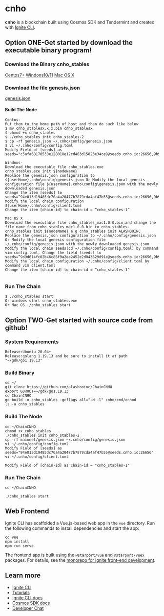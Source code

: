 # cnho
**cnho** is a blockchain built using Cosmos SDK and Tendermint and created with [Ignite CLI](https://ignite.com/cli).

## Option ONE-Get started by download the executable binary program!
### Download the Binary cnho_stables
[Centos7+](https://cnho.io/resource/ChainCNHO/cnho_stables1.0.0.bin)
[Windons10/11](https://cnho.io/resource/ChainCNHO/cnho_stables1.0.0.exe)
[Mac OS X](https://cnho.io/resource/ChainCNHO/cnho_stables_mac1.0.0.bin)

### Download the file genesis.json 
[genesis.json](https://github.com/alashooinc/ChainCNHO/blob/master/mainnet/genesis.json)

#### Build The Node
```
Centos-
Put them to the home path of host and than do such like below
$ mv cnho_stablesx.x.x.bin cnho_stablesx
$ chmod +x cnho_stables
$ ./cnho_stables init cnho_stables-2
$ cp -rf genesis.json ~/.cnho/config/genesis.json
$ vi ~/.cnho/config/config.toml
Modify Field of [seeds] as seeds="c5afa68170530e128018e12cd463d15823e34ce9@seeds.cnho.io:26656,9b9dee928a174bcd0272be9127f5f455d418d6b2@cnhostables_mainnet_peer.chain.whenmoonwhenlambo.money:30000"

Windows-
Download the executable file cnho_stables.exe
cnho_stables.exe init ${nodeName}
Replace the genesis.json configuration to ${userHome}.cnho\config\genesis.json Or Modify the local genesis configuration file ${userHome}.cnho\config\genesis.json with the newly downloaded genesis.json
Change the item [seeds] to seeds=”94e013d19485dc70a4a20477b7879cda4af47b55@seeds.cnho.io:26656,9b9dee928a174bcd0272be9127f5f455d418d6b2@cnhostables_mainnet_peer.chain.whenmoonwhenlambo.money:30000”
Modify the local chain configuration ${userHome}.cnho\config\client.toml
Change the item [chain-id] to chain-id = “cnho_stables-1”

Mac OS X
Download the executable file cnho_stables_mac1.0.0.bin,and change the file name from cnho_stables_mac1.0.0.bin to cnho_stables.
cnho_stables init ${nodeName} e.g cnho_stables init ALASHOOINC
Replace the genesis.json configuration to ~/.cnho/config/genesis.json Or Modify the local genesis configuration file ~/.cnho/config/genesis.json with the newly downloaded genesis.json
Modify the local chain seeds(cd ~/.cnho/config/config.toml) by command vim config.toml, Change the field [seeds] to seeds=”9d9d614fc02b46c86f9a2ea2452e2d043629d91e@seeds.cnho.io:26656,9b9dee928a174bcd0272be9127f5f455d418d6b2@cnhostables_mainnet_peer.chain.whenmoonwhenlambo.money:30000”
Modify the local chain configuration ~/.cnho/config/client.toml by command vim client.toml
Change the item [chain-id] to chain-id = “cnho_stables-1”


```
### Run The Chain
```
$ ./cnho_stables start
Or windows start cnho_stables.exe
Or Mac OS ./cnho_stables start
```

## Option TWO-Get started with source code from github!
### System Requirements
```
Release:Ubuntu 20.04+
Release:golang 1.19.13 and be sure to install it at path "~/gdk/go1.19.13"
```
### Build Binary
```
cd ~/
git clone https://github.com/alashooinc/ChainCNHO
export GOROOT=~/gdk/go1.19.13
cd ChainCNHO
go build -o cnho_stables -gcflags all="-N -l" cnho/cmd/cnhod
ls -a cnho_stables
```

### Build The Node 
```
cd ~/ChainCNHO
chmod +x cnho_stables
./cnho_stables init cnho_stables-2
cp -rf mainnet/genesis.json ~/.cnho/config/genesis.json
vi ~/.cnho/config/config.toml
Modify Field of [seeds] as seeds="94e013d19485dc70a4a20477b7879cda4af47b55@seeds.cnho.io:26656"
vi ~/.cnho/config/client.toml

Modify Field of [chain-id] as chain-id = "cnho_stables-1"

```

### Run The Chain
```
cd ~/ChainCNHO

./cnho_stables start

```
## Web Frontend

Ignite CLI has scaffolded a Vue.js-based web app in the `vue` directory. Run the following commands to install dependencies and start the app:

```
cd vue
npm install
npm run serve
```

The frontend app is built using the `@starport/vue` and `@starport/vuex` packages. For details, see the [monorepo for Ignite front-end development](https://github.com/ignite/web).

## Learn more

- [Ignite CLI](https://ignite.com/cli)
- [Tutorials](https://docs.ignite.com/guide)
- [Ignite CLI docs](https://docs.ignite.com)
- [Cosmos SDK docs](https://docs.cosmos.network)
- [Developer Chat](https://discord.gg/ignite)
